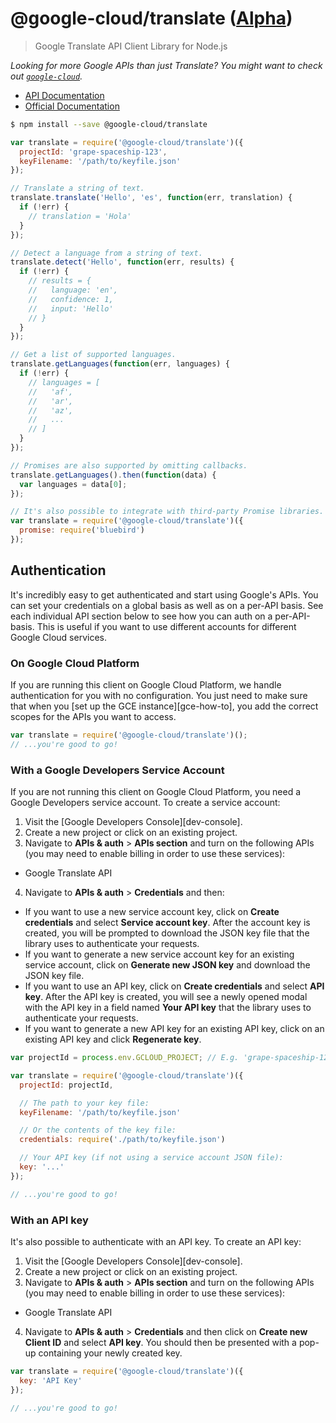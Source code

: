 # @google-cloud/translate ([Alpha][versioning])
> Google Translate API Client Library for Node.js

*Looking for more Google APIs than just Translate? You might want to check out [`google-cloud`][google-cloud].*

- [API Documentation][gcloud-translate-docs]
- [Official Documentation][cloud-translate-docs]


```sh
$ npm install --save @google-cloud/translate
```
```js
var translate = require('@google-cloud/translate')({
  projectId: 'grape-spaceship-123',
  keyFilename: '/path/to/keyfile.json'
});

// Translate a string of text.
translate.translate('Hello', 'es', function(err, translation) {
  if (!err) {
    // translation = 'Hola'
  }
});

// Detect a language from a string of text.
translate.detect('Hello', function(err, results) {
  if (!err) {
    // results = {
    //   language: 'en',
    //   confidence: 1,
    //   input: 'Hello'
    // }
  }
});

// Get a list of supported languages.
translate.getLanguages(function(err, languages) {
  if (!err) {
    // languages = [
    //   'af',
    //   'ar',
    //   'az',
    //   ...
    // ]
  }
});

// Promises are also supported by omitting callbacks.
translate.getLanguages().then(function(data) {
  var languages = data[0];
});

// It's also possible to integrate with third-party Promise libraries.
var translate = require('@google-cloud/translate')({
  promise: require('bluebird')
});
```


## Authentication

It's incredibly easy to get authenticated and start using Google's APIs. You can set your credentials on a global basis as well as on a per-API basis. See each individual API section below to see how you can auth on a per-API-basis. This is useful if you want to use different accounts for different Google Cloud services.

### On Google Cloud Platform

If you are running this client on Google Cloud Platform, we handle authentication for you with no configuration. You just need to make sure that when you [set up the GCE instance][gce-how-to], you add the correct scopes for the APIs you want to access.

``` js
var translate = require('@google-cloud/translate')();
// ...you're good to go!
```

### With a Google Developers Service Account

If you are not running this client on Google Cloud Platform, you need a Google Developers service account. To create a service account:

1. Visit the [Google Developers Console][dev-console].
2. Create a new project or click on an existing project.
3. Navigate to  **APIs & auth** > **APIs section** and turn on the following APIs (you may need to enable billing in order to use these services):
  * Google Translate API
4. Navigate to **APIs & auth** >  **Credentials** and then:
  * If you want to use a new service account key, click on **Create credentials** and select **Service account key**. After the account key is created, you will be prompted to download the JSON key file that the library uses to authenticate your requests.
  * If you want to generate a new service account key for an existing service account, click on **Generate new JSON key** and download the JSON key file.
  *  If you want to use an API key, click on **Create credentials** and select **API key**. After the API key is created, you will see a newly opened modal with the API key in a field named **Your API key** that the library uses to authenticate your requests.
  * If you want to generate a new API key for an existing API key, click on an existing API key and click **Regenerate key**.

``` js
var projectId = process.env.GCLOUD_PROJECT; // E.g. 'grape-spaceship-123'

var translate = require('@google-cloud/translate')({
  projectId: projectId,

  // The path to your key file:
  keyFilename: '/path/to/keyfile.json'

  // Or the contents of the key file:
  credentials: require('./path/to/keyfile.json')

  // Your API key (if not using a service account JSON file):
  key: '...'
});

// ...you're good to go!
```

### With an API key

It's also possible to authenticate with an API key. To create an API key:

1. Visit the [Google Developers Console][dev-console].
2. Create a new project or click on an existing project.
3. Navigate to  **APIs & auth** > **APIs section** and turn on the following APIs (you may need to enable billing in order to use these services):
  * Google Translate API
4. Navigate to **APIs & auth** >  **Credentials** and then click on **Create new Client ID** and select **API key**. You should then be presented with a pop-up containing your newly created key.

```js
var translate = require('@google-cloud/translate')({
  key: 'API Key'
});

// ...you're good to go!
```


[versioning]: https://github.com/GoogleCloudPlatform/google-cloud-node#versioning
[google-cloud]: https://github.com/GoogleCloudPlatform/google-cloud-node/
[api-key-howto]: https://cloud.google.com/translate/v2/using_rest#auth
[gcloud-translate-docs]: https://googlecloudplatform.github.io/google-cloud-node/#/docs/translate
[cloud-translate-docs]: https://cloud.google.com/translate/docs
